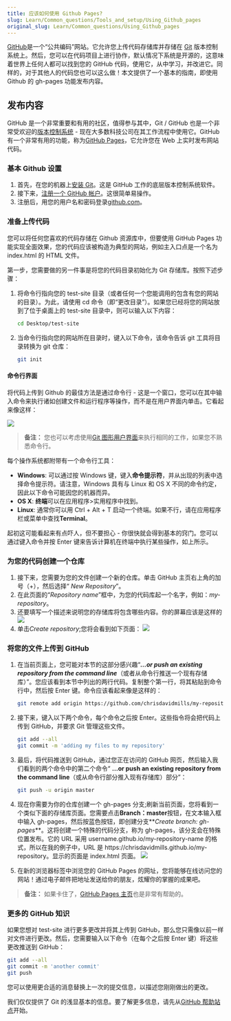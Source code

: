 ```yaml
---
title: 应该如何使用 Github Pages?
slug: Learn/Common_questions/Tools_and_setup/Using_Github_pages
original_slug: Learn/Common_questions/Using_Github_pages
---
```


[GitHub](https://github.com/)是一个“公共编码”网站。它允许您上传代码存储库并存储在 [Git](http://git-scm.com/) 版本控制系统上。然后，您可以在代码项目上进行协作，默认情况下系统是开源的，这意味着世界上任何人都可以找到您的 GitHub 代码，使用它，从中学习，并改进它。同样的，对于其他人的代码您也可以这么做！本文提供了一个基本的指南，即使用 Github 的 gh-pages 功能发布内容。

## 发布内容

GitHub 是一个非常重要和有用的社区，值得参与其中，Git / GitHub 也是一个非常受欢迎的[版本控制系统](http://git-scm.com/book/en/v2/Getting-Started-About-Version-Control) - 现在大多数科技公司在其工作流程中使用它。GitHub 有一个非常有用的功能，称为[GitHub Pages](https://pages.github.com/)，它允许您在 Web 上实时发布网站代码。

### 基本 Github 设置

1. 首先，在您的机器上[安装 Git](http://git-scm.com/downloads)。这是 GitHub 工作的底层版本控制系统软件。
2. 接下来，[注册一个 GitHub 帐户](https://github.com/join)。这很简单易操作。
3. 注册后，用您的用户名和密码登录[github.com](https://github.com/)。

### 准备上传代码

您可以将任何您喜欢的代码存储在 Github 资源库中，但要使用 GitHub Pages 功能实现全面效果，您的代码应该被构造为典型的网站，例如主入口点是一个名为 index.html 的 HTML 文件。

第一步，您需要做的另一件事是将您的代码目录初始化为 Git 存储库。按照下述步骤：

1. 将命令行指向您的 test-site 目录（或者任何一个您能调用的包含有您的网站的目录）。为此，请使用 cd 命令（即“更改目录”）。如果您已经将您的网站放到了位于桌面上的 test-site 目录中，则可以输入以下内容：

    ```bash
    cd Desktop/test-site
    ```

2. 当命令行指向您的网站所在目录时，键入以下命令，该命令告诉 git 工具将目录转换为 git 仓库：

    ```bash
    git init
    ```

#### 命令行界面

将代码上传到 Github 的最佳方法是通过命令行 - 这是一个窗口，您可以在其中输入命令来执行诸如创建文件和运行程序等操作，而不是在用户界面内单击。它看起来像这样：

![](command-line.png)

> **备注：** 您也可以考虑使用[Git 图形用户界面](http://git-scm.com/downloads/guis)来执行相同的工作，如果您不熟悉命令行。

每个操作系统都附带有一个命令行工具：

- **Windows**: 可以通过按 Windows 键，键入**命令提示符**，并从出现的列表中选择命令提示符。请注意，Windows 具有与 Linux 和 OS X 不同的命令约定，因此以下命令可能因您的机器而异。
- **OS X**: **终端**可以在应用程序>实用程序中找到。
- **Linux**: 通常你可以用 Ctrl + Alt + T 启动一个终端。如果不行，请在应用程序栏或菜单中查找**Terminal**。

起初这可能看起来有点吓人，但不要担心 - 你很快就会得到基本的窍门。您可以通过键入命令并按 Enter 键来告诉计算机在终端中执行某些操作，如上所示。

### 为您的代码创建一个仓库

1. 接下来，您需要为您的文件创建一个新的仓库。单击 GitHub 主页右上角的加号（+），然后选择“ _New Repository_”。
2. 在此页面的“_Repository name_”框中，为您的代码库起一个名字，例如：_my-repository_。
3. 还要填写一个描述来说明您的存储库将包含哪些内容。你的屏幕应该是这样的
    ![](create-new-repo.png)
4. 单击*Create repository*;您将会看到如下页面：
    ![](github-repo.png)

### 将您的文件上传到 GitHub

1. 在当前页面上，您可能对本节的这部分感兴趣“**_…or push an existing repository from the command line_**（或者从命令行推送一个现有存储库）”。您应该看到本节中列出的两行代码。复制整个第一行，将其粘贴到命令行中，然后按 Enter 键。命令应该看起来像是这样的：

    ```bash
    git remote add origin https://github.com/chrisdavidmills/my-repository.git
    ```

2. 接下来，键入以下两个命令，每个命令之后按 Enter。这些指令将会把代码上传到 GitHub，并要求 Git 管理这些文件。

    ```bash
    git add --all
    git commit -m 'adding my files to my repository'
    ```

3. 最后，将代码推送到 GitHub，通过您正在访问的 GitHub 网页，然后输入我们看到的两个命令中的第二个命令“ **…or push an existing repository from the command line**（或从命令行部分推入现有存储库）部分”：

    ```bash
    git push -u origin master
    ```

4. 现在你需要为你的仓库创建一个 gh-pages 分支;刷新当前页面，您将看到一个类似下面的存储库页面。您需要点击**Branch：master**按钮，在文本输入框中输入 gh-pages，然后按蓝色按钮，即创建分支**_Create branch: gh-pages_**。这将创建一个特殊的代码分支，称为 gh-pages，该分支会在特殊位置发布。它的 URL 采用 username.github.io/my-repository-name 的格式，所以在我的例子中，URL 是 https\://chrisdavidmills.github.io/my-repository。显示的页面是 index.html 页面。
    ![](https://mdn.mozillademos.org/files/12145/repo-site.png)
5. 在新的浏览器标签中浏览您的 GitHub Pages 的网址，您将能够在线访问您的网站！通过电子邮件把地址发送给你的朋友，炫耀你的掌握的成果吧。

> **备注：** 如果卡住了，[GitHub Pages 主页](https://pages.github.com/)也是非常有帮助的。

### 更多的 GitHub 知识

如果您想对 test-site 进行更多更改并将其上传到 GitHub，那么您只需像以前一样对文件进行更改。然后，您需要输入以下命令（在每个之后按 Enter 键）将这些更改推送到 GitHub：

```bash
git add --all
git commit -m 'another commit'
git push
```

您可以使用更合适的消息替换上一次的提交信息，以描述您刚刚做出的更改。

我们仅仅提供了 Git 的浅显基本的信息。要了解更多信息，请先从[GitHub 帮助站点](https://help.github.com/index.html)开始。
